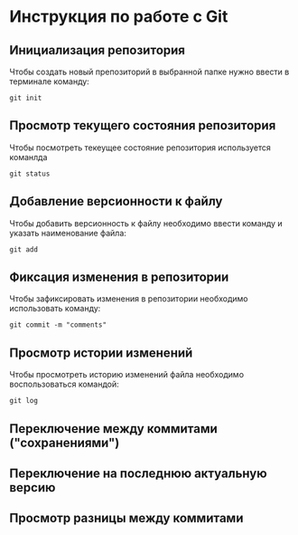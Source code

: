 # **Инструкция по работе с Git**

## Инициализация репозитория

Чтобы создать новый препозиторий в выбранной папке нужно ввести в терминале команду:

    git init

## Просмотр текущего состояния репозитория

Чтобы посмотреть текеущее состояние репозитория используется команлда

    git status

## Добавление версионности к файлу

Чтобы добавить версионность к файлу необходимо ввести команду и указать наименование файла:

    git add

## Фиксация изменения в репозитории

Чтобы зафиксировать изменения в репозитории необходимо использовать команду:

    git commit -m "comments"

## Просмотр истории изменений

Чтобы просмотреть историю изменений файла необходимо воспользоваться командой:

    git log

## Переключение между коммитами ("сохранениями")

## Переключение на последнюю актуальную версию

## Просмотр разницы между коммитами

